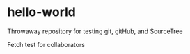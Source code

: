 # hello-world
Throwaway repository for testing git, gitHub, and SourceTree

Fetch test for collaborators
